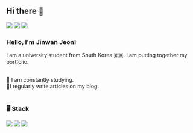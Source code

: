 ## Hi there 👋
<a href="https://github.com/j1nwan"><img src="https://img.shields.io/badge/GITHUB-181717?style=flat-square&logo=Github&logoColor=white"/></a>
<a href="https://j1nwan.github.io" target="_blank"><img src="https://img.shields.io/badge/BLOG-20c997?style=flat-square&logo=Vimeo&logoColor=white"/></a>
<a href="weamicron@gmail.com" target="_blank"><img src="https://img.shields.io/badge/MAIL-EA4335?style=flat-square&logo=Gmail&logoColor=white"/></a>
<br>

### Hello, I'm Jinwan Jeon!

I am a university student from South Korea 🇰🇷. I am putting together my portfolio.
<br><br>

🔭 I am constantly studying.<br>
📝I regularly write articles on my blog.
<br><br>

### 🖥 Stack
<img src="https://img.shields.io/badge/Java-007396?style=flat-square&logo=Java&logoColor=white"/></a>
<img src="https://img.shields.io/badge/Apache Tomcat-F8DC75?style=flat-square&logo=ApacheTomcat&logoColor=black"/></a>
<img src="https://img.shields.io/badge/Eclipse IDE-2C2255?style=flat-square&logo=EclipseIDE&logoColor=white"/></a>
